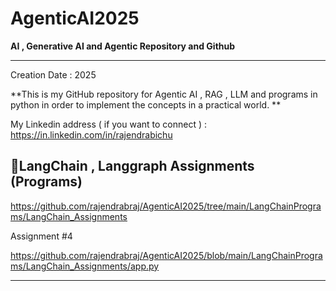# AgenticAI2025

**AI , Generative AI and Agentic Repository and Github**

---


Creation Date : 2025


**This is my GitHub repository for Agentic AI , RAG , LLM and programs in python in order to implement the concepts in a practical world.  **

My Linkedin address ( if you want to connect )  :    https://in.linkedin.com/in/rajendrabichu



##  **📝LangChain , Langgraph Assignments  (Programs)**

https://github.com/rajendrabraj/AgenticAI2025/tree/main/LangChainPrograms/LangChain_Assignments

Assignment #4

https://github.com/rajendrabraj/AgenticAI2025/blob/main/LangChainPrograms/LangChain_Assignments/app.py

---


